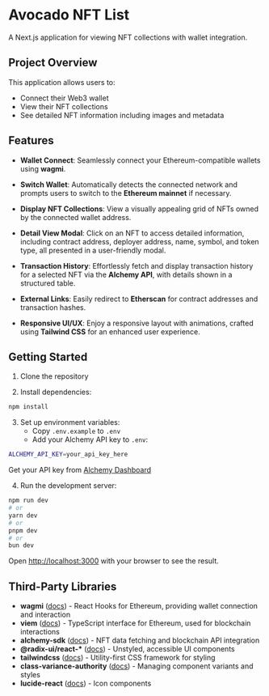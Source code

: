 # Avocado NFT List

A Next.js application for viewing NFT collections with wallet integration.

## Project Overview

This application allows users to:

- Connect their Web3 wallet
- View their NFT collections
- See detailed NFT information including images and metadata

## Features

- **Wallet Connect**: Seamlessly connect your Ethereum-compatible wallets using **wagmi**.
- **Switch Wallet**: Automatically detects the connected network and prompts users to switch to the **Ethereum mainnet** if necessary.

- **Display NFT Collections**: View a visually appealing grid of NFTs owned by the connected wallet address.

- **Detail View Modal**: Click on an NFT to access detailed information, including contract address, deployer address, name, symbol, and token type, all presented in a user-friendly modal.

- **Transaction History**: Effortlessly fetch and display transaction history for a selected NFT via the **Alchemy API**, with details shown in a structured table.

- **External Links**: Easily redirect to **Etherscan** for contract addresses and transaction hashes.

- **Responsive UI/UX**: Enjoy a responsive layout with animations, crafted using **Tailwind CSS** for an enhanced user experience.

## Getting Started

1. Clone the repository

2. Install dependencies:

```bash
npm install
```

3. Set up environment variables:
   - Copy `.env.example` to `.env`
   - Add your Alchemy API key to `.env`:

```bash
ALCHEMY_API_KEY=your_api_key_here
```

Get your API key from [Alchemy Dashboard](https://dashboard.alchemy.com/)

4. Run the development server:

```bash
npm run dev
# or
yarn dev
# or
pnpm dev
# or
bun dev
```

Open [http://localhost:3000](http://localhost:3000) with your browser to see the result.

## Third-Party Libraries

- **wagmi** ([docs](https://wagmi.sh/)) - React Hooks for Ethereum, providing wallet connection and interaction
- **viem** ([docs](https://viem.sh/)) - TypeScript interface for Ethereum, used for blockchain interactions
- **alchemy-sdk** ([docs](https://docs.alchemy.com/reference/alchemy-sdk-quickstart)) - NFT data fetching and blockchain API integration
- **@radix-ui/react-\*** ([docs](https://www.radix-ui.com/)) - Unstyled, accessible UI components
- **tailwindcss** ([docs](https://tailwindcss.com/)) - Utility-first CSS framework for styling
- **class-variance-authority** ([docs](https://cva.style/docs)) - Managing component variants and styles
- **lucide-react** ([docs](https://lucide.dev/)) - Icon components
